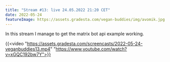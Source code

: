 ```yaml
---
title: "Stream #13: live 24.05.2022 21:20 CET"
date: 2022-05-24
featureImage: https://assets.gradesta.com/vegan-buddies/img/avomik.jpg
---
```


In this stream I manage to get the matrix bot api example working.

{{<video "https://assets.gradesta.com/screencasts/2022-05-24-veganbuddies13.mp4" "https://www.youtube.com/watch?v=xGQC192bw7Y">}}


